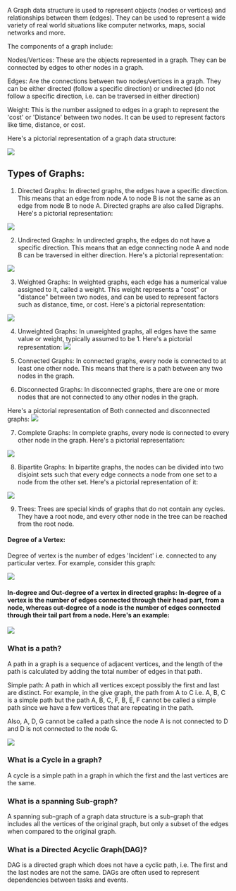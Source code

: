 
A Graph data structure is used to represent objects (nodes or vertices) and relationships between them (edges). They can be used to represent a wide variety of real world situations like computer networks, maps, social networks and more.

The components of a graph include:

Nodes/Vertices: These are the objects represented in a graph. They can be connected by edges to other nodes in a graph. 

Edges: Are the connections between two nodes/vertices in a graph. They can be either directed (follow a specific direction) or undirected (do not follow a specific direction, i.e. can be traversed in either direction)

Weight: This is the number assigned to edges in a graph to represent the 'cost' or 'Distance' between two nodes. It can be used to represent factors like time, distance, or cost.

Here's a pictorial representation of a graph data structure:

![](https://media.geeksforgeeks.org/wp-content/uploads/20200630111809/graph18.jpg)

## Types of Graphs:

1.  Directed Graphs: In directed graphs, the edges have a specific direction. This means that an edge from node A to node B is not the same as an edge from node B to node A. Directed graphs are also called Digraphs. Here's a pictorial representation:
  
  ![](https://i.stack.imgur.com/DQGdE.jpg)
    
2.  Undirected Graphs: In undirected graphs, the edges do not have a specific direction. This means that an edge connecting node A and node B can be traversed in either direction. Here's a pictorial representation:

  ![](https://www.researchgate.net/publication/265428782/figure/fig3/AS:669498856194058@1536632374537/An-undirected-graph-with-7-nodes-and-7-edges.png)
    
3.  Weighted Graphs: In weighted graphs, each edge has a numerical value assigned to it, called a weight. This weight represents a "cost" or "distance" between two nodes, and can be used to represent factors such as distance, time, or cost. Here's a pictorial representation:

![](https://ucarecdn.com/a67cb888-aa0c-424b-8c7f-847e38dd5691/)

    
4.  Unweighted Graphs: In unweighted graphs, all edges have the same value or weight, typically assumed to be 1. Here's a pictorial representation: 
 ![](https://media.geeksforgeeks.org/wp-content/uploads/20200710023854/iougsd.jpg)
    
5.  Connected Graphs: In connected graphs, every node is connected to at least one other node. This means that there is a path between any two nodes in the graph.
    
6.  Disconnected Graphs: In disconnected graphs, there are one or more nodes that are not connected to any other nodes in the graph.

 Here's a pictorial representation of Both connected and disconnected graphs:
 ![](https://media.cheggcdn.com/media/546/546deafc-f763-4250-9f15-d600fa22e55a/phpOZYHkz.png)
    
7.  Complete Graphs: In complete graphs, every node is connected to every other node in the graph. Here's a pictorial representation:

 ![](https://cdn.britannica.com/52/96252-050-748032E0/K-5-graph-vertex-way-plane-edges.jpg) 
    
8.  Bipartite Graphs: In bipartite graphs, the nodes can be divided into two disjoint sets such that every edge connects a node from one set to a node from the other set. Here's a pictorial representation of it:

 ![](https://i.ytimg.com/vi/GhjwOiJ4SqU/maxresdefault.jpg)
    
9.  Trees: Trees are special kinds of graphs that do not contain any cycles. They have a root node, and every other node in the tree can be reached from the root node.

#### Degree of a Vertex: 

Degree of vertex is the number of edges 'Incident' i.e. connected to any particular vertex. For example, consider this graph:

![](https://i0.wp.com/www.mathbootcamps.com/wp-content/uploads/graph-with-labelled-vertices-showing-all-vertex-degrees-2.png?resize=602%2C437)

#### In-degree and Out-degree of a vertex in directed graphs: In-degree of a vertex is the number of edges connected through their head part, from a node, whereas out-degree of a node is the number of edges connected through their tail part from a node. Here's an example:

![](https://i.pinimg.com/564x/a9/eb/56/a9eb561a345ef1b8df6dfe8aa8c5598e.jpg)

### What is a path?

A path in a graph is a sequence of adjacent vertices, and the length of the path is calculated by adding the total number of edges in that path.

Simple path: A path in which all vertices except possibly the first and last are distinct. For example, in the give graph, the path from A to C i.e. A, B, C is a simple path but the path A, B, C, F, B, E, F cannot be called a simple path since we have a few vertices that are repeating in the path. 

Also, A, D, G cannot be called a path since the node A is not connected to D and D is not connected to the node G.  


![](https://www.simplilearn.com/ice9/free_resources_article_thumb/Graph%20Data%20Structure%20-%20Soni/FINITE-GRAPH-IN-GRAPHS-IN-DATA-STRUCTURE.png)


### What is a Cycle in a graph?

A cycle is a simple path in a graph in which the first and the last vertices are the same. 

### What is a spanning Sub-graph?

A spanning sub-graph of a graph data structure is a sub-graph that includes all the vertices of the original graph, but only a subset of the edges when compared to the original graph.

### What is a Directed Acyclic Graph(DAG)?

DAG is a directed graph which does not have a cyclic path, i.e. The first and the last nodes are not the same. DAGs are often used to represent dependencies between tasks and events. 

